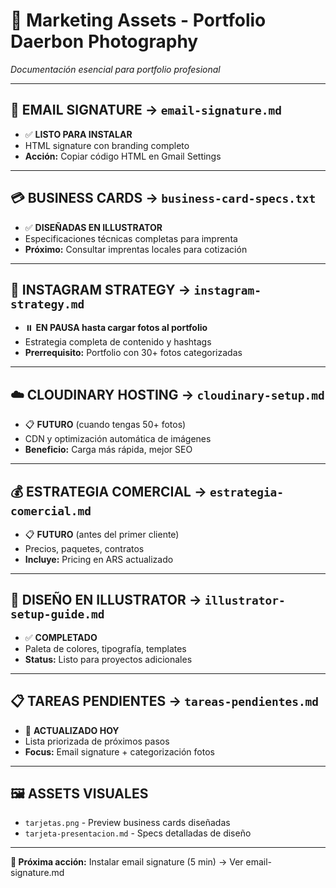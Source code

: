 # 📁 Marketing Assets - Portfolio Daerbon Photography

*Documentación esencial para portfolio profesional*

---

## 📧 **EMAIL SIGNATURE** → `email-signature.md`
- ✅ **LISTO PARA INSTALAR**
- HTML signature con branding completo
- **Acción:** Copiar código HTML en Gmail Settings

---

## 💳 **BUSINESS CARDS** → `business-card-specs.txt`
- ✅ **DISEÑADAS EN ILLUSTRATOR**
- Especificaciones técnicas completas para imprenta
- **Próximo:** Consultar imprentas locales para cotización

---

## 📱 **INSTAGRAM STRATEGY** → `instagram-strategy.md`
- ⏸️ **EN PAUSA hasta cargar fotos al portfolio**
- Estrategia completa de contenido y hashtags
- **Prerrequisito:** Portfolio con 30+ fotos categorizadas

---

## ☁️ **CLOUDINARY HOSTING** → `cloudinary-setup.md`
- 📋 **FUTURO** (cuando tengas 50+ fotos)
- CDN y optimización automática de imágenes
- **Beneficio:** Carga más rápida, mejor SEO

---

## 💰 **ESTRATEGIA COMERCIAL** → `estrategia-comercial.md`
- 📋 **FUTURO** (antes del primer cliente)
- Precios, paquetes, contratos
- **Incluye:** Pricing en ARS actualizado

---

## 🎨 **DISEÑO EN ILLUSTRATOR** → `illustrator-setup-guide.md`
- ✅ **COMPLETADO**
- Paleta de colores, tipografía, templates
- **Status:** Listo para proyectos adicionales

---

## 📋 **TAREAS PENDIENTES** → `tareas-pendientes.md`
- 🔄 **ACTUALIZADO HOY**
- Lista priorizada de próximos pasos
- **Focus:** Email signature + categorización fotos

---

## 🖼️ **ASSETS VISUALES**
- `tarjetas.png` - Preview business cards diseñadas
- `tarjeta-presentacion.md` - Specs detalladas de diseño

---

**🎯 Próxima acción:** Instalar email signature (5 min) → Ver email-signature.md
